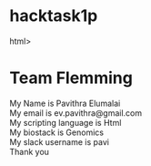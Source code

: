 # hacktask1p
html>
 <head> 
  <title>hackbio intern task</title> 
 </head> 
 <body> 
  <h1>Team Flemming</h1> 
  <div>
    My Name is Pavithra Elumalai 
  </div> 
  <div>
    My email is ev.pavithra@gmail.com 
  </div> 
  <div>
    My scripting language is Html 
  </div> 
  <div>
    My biostack is Genomics 
  </div> 
  <div>
    My slack username is pavi 
  </div> 
  <div>
    Thank you 
  </div> 
 </body>
</html>
